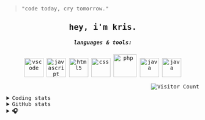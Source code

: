 <samp>

> "code today, cry tomorrow."
  
<div align="center">

  <h2 align="center">hey, i'm kris.</h2>
  
  <h5>languages & tools:</h5>
  
  </samp>
  
  <p align="center">
  <img alt="vscode" src="https://media.giphy.com/media/IdyAQJVN2kVPNUrojM/giphy.gif" width="50" title="vscode">
  <img alt="javascript" src="https://media3.giphy.com/media/ln7z2eWriiQAllfVcn/200w.webp" width="50" title="javascript">
  <img alt="html5" src="https://media.giphy.com/media/XAxylRMCdpbEWUAvr8/giphy.gif" width="50" title="html">
  <img alt="css" src="https://media.giphy.com/media/fsEaZldNC8A1PJ3mwp/giphy.gif" width="50" title="css">
  <img alt="php" src="https://ftp.ntu.edu.tw/php/images/logos/new-php-logo.svg" width="60" title="php">
  <img alt="java" src="https://cdn-icons-png.flaticon.com/512/226/226777.png" width="50" title="java">
  <img alt="java" src="https://cdn.icon-icons.com/icons2/1381/PNG/512/mysqlworkbench_93532.png" width="50" title="java">
  </p>
  
  <p align="right"><img src="https://profile-counter.glitch.me/krschan/count.svg" alt="Visitor Count"/>  </p>
</div>

<details>
  <summary>Coding stats</summary>
  <div align="center">
  <img src="https://wakatime.com/share/@e13d1bf5-189c-42ef-a31c-baec49c8edf3/ec1ade61-07fb-4455-af5e-205396a559f7.svg" height="400">
  </div>
</details>

<details>
  <summary>GitHub stats</summary>
  <p align="center">
  <a href="https://github.com/krschan"><img src="https://github-readme-stats.vercel.app/api?username=krschan&hide_border=true&theme=date_night&show_icons=true" alt="krschan's github stats"></a>
  </p>
</details>

<details>
  <summary><b>🎧</b></summary><br><br>
  <div align="center">
    
  [![spotify-github-profile](https://spotify-github-profile.kittinanx.com/api/view?uid=draigonmaster1&cover_image=false&theme=default&show_offline=false&background_color=121212&interchange=false)](https://github.com/kittinan/spotify-github-profile)
  </div>
</details>


<!--
**krschan/krschan** is a ✨ _special_ ✨ repository because its `README.md` (this file) appears on your GitHub profile.

Here are some ideas to get you started:

- 🔭 I'm currently working on ...
- 🌱 I'm currently learning ...
- 👯 I'm looking to collaborate on ...
- 🤔 I'm looking for help with ...
- 💬 Ask me about ...
- 📫 How to reach me: ...
- 😄 Pronouns: ...
- ⚡ Fun fact: ...
-->
